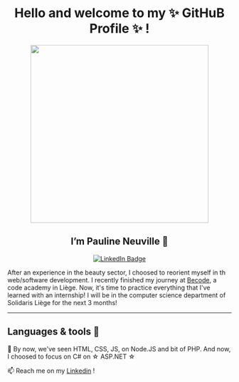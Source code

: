 
<h1 align="center">Hello and welcome to my ✨ GitHuB Profile ✨ ! </h1>

<div id="header" align="center">
  <img src="https://media.giphy.com/media/WIQ0N0OUvei1OW1h9Z/giphy.gif" width="400"/>
</div>

<h2 align="center">I’m Pauline Neuville 👋</h2>

<div id="badges" align="center">
  <a href="https://www.linkedin.com/in/pauline-n-871107141/">
    <img src="https://img.shields.io/badge/LinkedIn-blue?style=for-the-badge&logo=linkedin&logoColor=white" alt="LinkedIn Badge"/>
  </a>
</div>


After an experience in the beauty sector, I choosed to reorient myself in th web/software development.
I recently finished my journey at [Becode](https://becode.org/), a code academy in Liège.
Now, it's time to practice everything that I've learned with an internship!
I will be in the computer science department of Solidaris Liège for the next 3 months!

----

 

##  Languages & tools 🧰

👀 By now, we've seen HTML, CSS, JS, on Node.JS and bit of PHP. And now, I choosed to focus on C# on ☆ ASP.NET ☆ 

📫 Reach me on my [Linkedin](https://www.linkedin.com/in/pauline-n-871107141/) !

